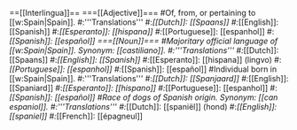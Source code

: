 ==[[Interlingua]]==
===[[Adjective]]===
#Of, from, or pertaining to [[w:Spain|Spain]].
#:'''Translations'''
#:*[[Dutch]]: [[Spaans]]
#:*[[English]]: [[Spanish]]
#:*[[Esperanto]]: [[hispana]]
#:*[[Portuguese]]: [[espanhol]]
#:*[[Spanish]]: [[español]]
===[[Noun]]===
#Majoritary official language of [[w:Spain|Spain]]. Synonym: [[castiliano]].
#:'''Translations'''
#:*[[Dutch]]: [[Spaans]]
#:*[[English]]: [[Spanish]]
#:*[[Esperanto]]: [[hispana]] (lingvo)
#:*[[Portuguese]]: [[espanhol]]
#:*[[Spanish]]: [[español]]
#Individual born in [[w:Spain|Spain]].
#:'''Translations'''
#:*[[Dutch]]: [[Spanjaard]]
#:*[[English]]: [[Spaniard]]
#:*[[Esperanto]]: [[hispano]]
#:*[[Portuguese]]: [[espanhol]]
#:*[[Spanish]]: [[español]]
#Race of dogs of Spanish origin. Synonym: [[can espaniol]].
#:'''Translations'''
#:*[[Dutch]]: [[spaniël]] (hond)
#:*[[English]]: [[spaniel]]
#:*[[French]]: [[épagneul]]